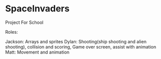 # SpaceInvaders
Project For School

Roles:

Jackson: Arrays and sprites
Dylan: Shooting(ship shooting and alien shooting), collision and scoring, Game over screen, assist with animation
Matt: Movement and animation
